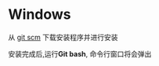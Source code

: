 # Windows

从 [git scm](https://git-scm.com/downloads) 下载安装程序并进行安装

安装完成后,运行**Git bash**, 命令行窗口将会弹出

